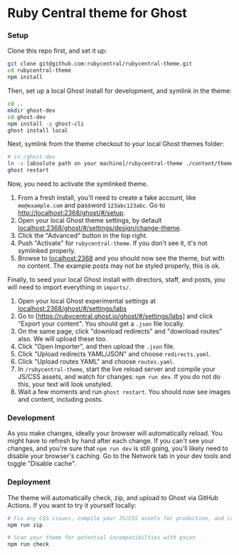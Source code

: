# Ruby Central theme for Ghost

### Setup

Clone this repo first, and set it up:

```bash
git clone git@github.com:rubycentral/rubycentral-theme.git
cd rubycentral-theme
npm install
```

Then, set up a local Ghost install for development, and symlink in the theme:

```bash
cd ..
mkdir ghost-dev
cd ghost-dev
npm install -g ghost-cli
ghost install local
```

Next, symlink from the theme checkout to your local Ghost themes folder:

``` bash
# in /ghost-dev
ln -s [absolute path on your machine]/rubycentral-theme ./content/themes/rubycentral-theme
ghost restart
```

Now, you need to activate the symlinked theme.

1. From a fresh install, you'll need to create a fake account, like `me@example.com` and password `123abc123abc`. Go to [http://localhost:2368/ghost/#/setup](http://localhost:2368/ghost/#/setup).
1. Open your local Ghost theme settings, by default [localhost:2368/ghost/#/settings/design/change-theme](http://localhost:2368/ghost/#/settings/design/change-theme).
1. Click the "Advanced" button in the top right.
1. Push "Activate" for `rubycentral-theme`. If you don't see it, it's not symlinked properly.
1. Browse to [localhost:2368](http://localhost:2368) and you should now see the theme, but with no content. The example posts may not be styled properly, this is ok.

Finally, to seed your local Ghost install with directors, staff, and posts, you will need to import everything in `imports/`.

1. Open your local Ghost experimental settings at [localhost:2368/ghost/#/settings/labs](http://localhost:2368/ghost/#/settings/labs)
1. Go to [https://rubycentral.ghost.io/ghost/#/settings/labs] and click "Export your content". You should get a `.json` file locally.
1. On the same page, click "download redirects" and "download routes" also. We will upload these too.
1. Click "Open Importer", and then upload the `.json` file.
1. Click "Upload redirects YAML/JSON" and choose `redirects.yaml`.
1. Click "Upload routes YAML" and choose `routes.yaml`.
1. In `/rubycentral-theme`, start the live reload server and compile your JS/CSS assets, and watch for changes: `npm run dev`. If you do not do this, your text will look unstyled.
1. Wait a few moments and run `ghost restart`. You should now see images and content, including posts.

### Development

As you make changes, ideally your browser will automatically reload.
You might have to refresh by hand after each change.
If you can't see your changes, and you're sure that `npm run dev` is still going, you'll likely need to disable your browser's caching.
Go to the Network tab in your dev tools and toggle "Disable cache".

### Deployment

The theme will automatically check, zip, and upload to Ghost via GitHub Actions. If you want to try it yourself locally:

```bash
# Fix any CSS issues, compile your JS/CSS assets for production, and create a ZIP file
npm run zip

# Scan your theme for potential incompatibilties with gscan
npm run check
```
